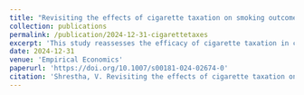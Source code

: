 ```yaml
---
title: "Revisiting the effects of cigarette taxation on smoking outcomes"
collection: publications
permalink: /publication/2024-12-31-cigarettetaxes
excerpt: 'This study reassesses the efficacy of cigarette taxation in curtailing smoking by leveraging recent advancements in the difference-in-differences (DiD) literature to account for heterogeneous treatment effects.'
date: 2024-12-31
venue: 'Empirical Economics'
paperurl: 'https://doi.org/10.1007/s00181-024-02674-0'
citation: 'Shrestha, V. Revisiting the effects of cigarette taxation on smoking outcomes. Empirical Economics (2024). https://doi.org/10.1007/s00181-024-02674-0.'
---
```

